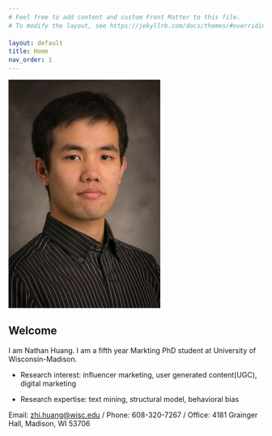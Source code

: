 ```yaml
---
# Feel free to add content and custom Front Matter to this file.
# To modify the layout, see https://jekyllrb.com/docs/themes/#overriding-theme-defaults

layout: default
title: Home
nav_order: 1
---
```


![Sicherung vorbereiten](/asset/img/nathan_huang.png)


## Welcome 

I am Nathan Huang. I am a fifth year Markting PhD student at University of Wisconsin-Madison.



* Research interest: influencer marketing, user generated content(UGC), digital marketing

* Research expertise: text mining, structural model, behavioral bias





Email: zhi.huang@wisc.edu / Phone: 608-320-7267 / Office: 4181 Grainger Hall, Madison, WI 53706